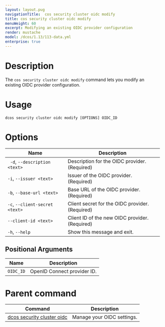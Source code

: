 ```yaml
---
layout: layout.pug
navigationTitle:  cos security cluster oidc modify
title: cos security cluster oidc modify
menuWeight: 60
excerpt: Modifying an existing OIDC provider configuration
render: mustache
model: /dcos/1.13/113-data.yml
enterprise: true
---
```


# Description

The `cos security cluster oidc modify` command lets you modify an existing OIDC provider configuration.

# Usage

```
dcos security cluster oidc modify [OPTIONS] OIDC_ID
```

# Options


| Name | Description |
|--------------|-----------------|
|  ` -d`, `--description <text>` |    Description for the OIDC provider.  (Required)|
| `-i`, `--issuer <text>` |         Issuer of the OIDC provider.  (Required) |
|  `-b`, `--base-url <text>` |       Base URL of the OIDC provider.  (Required)|
|  `-c`, `--client-secret <text>` |  Client secret for the OIDC provider.  (Required)|
|  `--client-id <text>` |          Client ID of the new OIDC provider.  (Required) |
|  `-h`, `--help` |                Show this message and exit.|


## Positional Arguments

| Name | Description |
|--------|------------------|
| `OIDC_ID` | OpenID Connect provider ID. |

# Parent command

| Command | Description |
|---------|-------------|
| [dcos security cluster oidc](/1.13/cli/command-reference/dcos-security/dcos-security-cluster/dcos-security-cluster-oidc/) | Manage your OIDC settings. |
